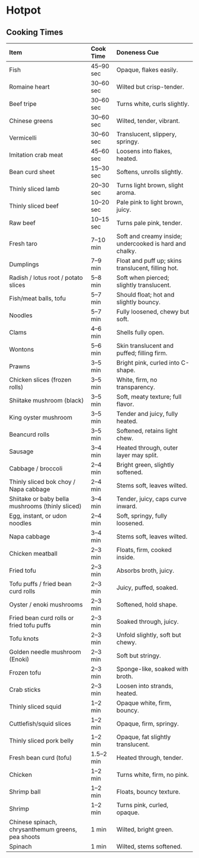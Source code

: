 # Hotpot
## Cooking Times

| Item                                              | Cook Time   | Doneness Cue                                            |
|:--------------------------------------------------|:------------|:--------------------------------------------------------|
| Fish                                              | 45–90 sec   | Opaque, flakes easily.                                  |
| Romaine heart                                     | 30–60 sec   | Wilted but crisp-tender.                                |
| Beef tripe                                        | 30–60 sec   | Turns white, curls slightly.                            |
| Chinese greens                                    | 30–60 sec   | Wilted, tender, vibrant.                                |
| Vermicelli                                        | 30–60 sec   | Translucent, slippery, springy.                         |
| Imitation crab meat                               | 45–60 sec   | Loosens into flakes, heated.                            |
| Bean curd sheet                                   | 15–30 sec   | Softens, unrolls slightly.                              |
| Thinly sliced lamb                                | 20–30 sec   | Turns light brown, slight aroma.                        |
| Thinly sliced beef                                | 10–20 sec   | Pale pink to light brown, juicy.                        |
| Raw beef                                          | 10–15 sec   | Turns pale pink, tender.                                |
| Fresh taro                                        | 7–10 min    | Soft and creamy inside; undercooked is hard and chalky. |
| Dumplings                                         | 7–9 min     | Float and puff up; skins translucent, filling hot.      |
| Radish / lotus root / potato slices               | 5–8 min     | Soft when pierced; slightly translucent.                |
| Fish/meat balls, tofu                             | 5–7 min     | Should float; hot and slightly bouncy.                  |
| Noodles                                           | 5–7 min     | Fully loosened, chewy but soft.                         |
| Clams                                             | 4–6 min     | Shells fully open.                                      |
| Wontons                                           | 5–6 min     | Skin translucent and puffed; filling firm.              |
| Prawns                                            | 3–5 min     | Bright pink, curled into C-shape.                       |
| Chicken slices (frozen rolls)                     | 3–5 min     | White, firm, no transparency.                           |
| Shiitake mushroom (black)                         | 3–5 min     | Soft, meaty texture; full flavor.                       |
| King oyster mushroom                              | 3–5 min     | Tender and juicy, fully heated.                         |
| Beancurd rolls                                    | 3–5 min     | Softened, retains light chew.                           |
| Sausage                                           | 3–4 min     | Heated through, outer layer may split.                  |
| Cabbage / broccoli                                | 2–4 min     | Bright green, slightly softened.                        |
| Thinly sliced bok choy / Napa cabbage             | 2–4 min     | Stems soft, leaves wilted.                              |
| Shiitake or baby bella mushrooms (thinly sliced)  | 3–4 min     | Tender, juicy, caps curve inward.                       |
| Egg, instant, or udon noodles                     | 2–4 min     | Soft, springy, fully loosened.                          |
| Napa cabbage                                      | 3–4 min     | Stems soft, leaves wilted.                              |
| Chicken meatball                                  | 2–3 min     | Floats, firm, cooked inside.                            |
| Fried tofu                                        | 2–3 min     | Absorbs broth, juicy.                                   |
| Tofu puffs / fried bean curd rolls                | 2–3 min     | Juicy, puffed, soaked.                                  |
| Oyster / enoki mushrooms                          | 2–3 min     | Softened, hold shape.                                   |
| Fried bean curd rolls or fried tofu puffs         | 2–3 min     | Soaked through, juicy.                                  |
| Tofu knots                                        | 2–3 min     | Unfold slightly, soft but chewy.                        |
| Golden needle mushroom (Enoki)                    | 2–3 min     | Soft but stringy.                                       |
| Frozen tofu                                       | 2–3 min     | Sponge-like, soaked with broth.                         |
| Crab sticks                                       | 2–3 min     | Loosen into strands, heated.                            |
| Thinly sliced squid                               | 1–2 min     | Opaque white, firm, bouncy.                             |
| Cuttlefish/squid slices                           | 1–2 min     | Opaque, firm, springy.                                  |
| Thinly sliced pork belly                          | 1–2 min     | Opaque, fat slightly translucent.                       |
| Fresh bean curd (tofu)                            | 1.5–2 min   | Heated through, tender.                                 |
| Chicken                                           | 1–2 min     | Turns white, firm, no pink.                             |
| Shrimp ball                                       | 1–2 min     | Floats, bouncy texture.                                 |
| Shrimp                                            | 1–2 min     | Turns pink, curled, opaque.                             |
| Chinese spinach, chrysanthemum greens, pea shoots | 1 min       | Wilted, bright green.                                   |
| Spinach                                           | 1 min       | Wilted, stems softened.                                 |
